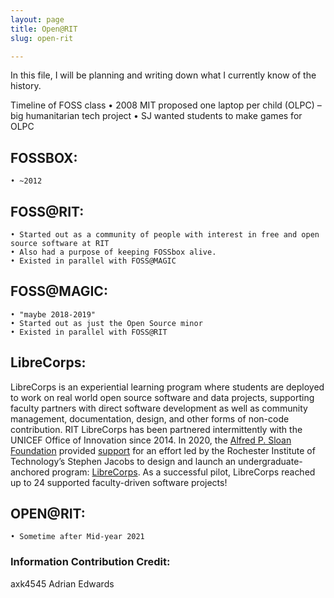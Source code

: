```yaml
---
layout: page
title: Open@RIT
slug: open-rit

---
```


In this file, I will be planning and writing down what I currently know 
of the history.


Timeline of FOSS class
    • 2008 MIT proposed one laptop per child (OLPC) – big humanitarian tech project
    • SJ wanted students to make games for OLPC


## FOSSBOX: 
    • ~2012


## FOSS@RIT:
    • Started out as a community of people with interest in free and open source software at RIT
    • Also had a purpose of keeping FOSSbox alive.
    • Existed in parallel with FOSS@MAGIC


## FOSS@MAGIC: 
    • "maybe 2018-2019"
    • Started out as just the Open Source minor
    • Existed in parallel with FOSS@RIT


## LibreCorps:
LibreCorps is an experiential learning program where students are deployed to work on real world open source software and data projects, supporting faculty partners with direct software development as well as community management, documentation, design, and other forms of non-code contribution.
RIT LibreCorps has been partnered intermittently with the UNICEF Office of Innovation since 2014.
In 2020, the [Alfred P. Sloan Foundation](https://sloan.org/) provided [support](https://sloan.org/grant-detail/10076) for an effort led by the Rochester Institute of Technology’s Stephen Jacobs to design and launch an undergraduate-anchored program: [LibreCorps](https://fossrit.github.io/librecorps/). 
As a successful pilot, LibreCorps reached up to 24 supported faculty-driven software projects!


## OPEN@RIT:
    • Sometime after Mid-year 2021




### Information Contribution Credit:
axk4545
Adrian Edwards